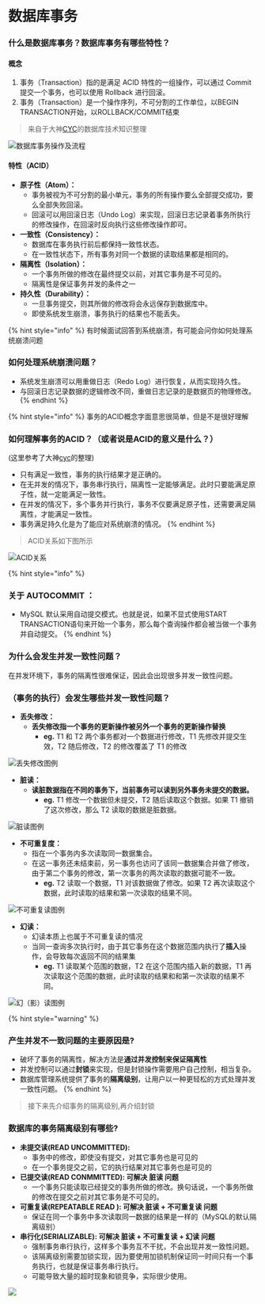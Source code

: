 # 数据库事务

### 什么是数据库事务？数据库事务有哪些特性？

#### 概念

1. 事务（Transaction）指的是满足 ACID 特性的一组操作，可以通过 Commit 提交一个事务，也可以使用 Rollback 进行回滚。
2. 事务（Transaction）是一个操作序列，不可分割的工作单位，以BEGIN TRANSACTION开始，以ROLLBACK/COMMIT结束

> 来自于大神[CYC](https://github.com/CyC2018/CS-Notes/blob/master/notes/%E6%95%B0%E6%8D%AE%E5%BA%93%E7%B3%BB%E7%BB%9F%E5%8E%9F%E7%90%86.md)的数据库技术知识整理

![&#x6570;&#x636E;&#x5E93;&#x4E8B;&#x52A1;&#x64CD;&#x4F5C;&#x53CA;&#x6D41;&#x7A0B;](../../../.gitbook/assets/02dd2378a788d99e1d089a5688d5ed1.png)

#### 特性（ACID）

* **原子性（Atom）：**
  * 事务被视为不可分割的最小单元，事务的所有操作要么全部提交成功，要么全部失败回滚。
  * 回滚可以用回滚日志（Undo Log）来实现，回滚日志记录着事务所执行的修改操作，在回滚时反向执行这些修改操作即可。
* **一致性（Consistency）：**
  * 数据库在事务执行前后都保持一致性状态。
  * 在一致性状态下，所有事务对同一个数据的读取结果都是相同的。
* **隔离性（Isolation）：**
  * 一个事务所做的修改在最终提交以前，对其它事务是不可见的。
  * 隔离性是保证事务并发的条件之一
* **持久性（Durability）：**
  * 一旦事务提交，则其所做的修改将会永远保存到数据库中。
  * 即使系统发生崩溃，事务执行的结果也不能丢失。

{% hint style="info" %}
有时候面试回答到系统崩溃，有可能会问你如何处理系统崩溃问题

### 如何处理系统崩溃问题？

* 系统发生崩溃可以用重做日志（Redo Log）进行恢复，从而实现持久性。
* 与回滚日志记录数据的逻辑修改不同，重做日志记录的是数据页的物理修改。
{% endhint %}

{% hint style="info" %}
事务的ACID概念字面意思很简单，但是不是很好理解

### 如何理解事务的ACID？（或者说是ACID的意义是什么？）

\(这里参考了大神[cyc](https://github.com/CyC2018/CS-Notes/blob/master/notes/%E6%95%B0%E6%8D%AE%E5%BA%93%E7%B3%BB%E7%BB%9F%E5%8E%9F%E7%90%86.md)的整理\)

* 只有满足一致性，事务的执行结果才是正确的。
* 在无并发的情况下，事务串行执行，隔离性一定能够满足。此时只要能满足原子性，就一定能满足一致性。
* 在并发的情况下，多个事务并行执行，事务不仅要满足原子性，还需要满足隔离性，才能满足一致性。
* 事务满足持久化是为了能应对系统崩溃的情况。
{% endhint %}

> ACID关系如下图所示

![ACID&#x5173;&#x7CFB;](../../../.gitbook/assets/1518eb39aced60ed55bdb4262a32322.png)

{% hint style="info" %}
### 关于 AUTOCOMMIT ：

* MySQL 默认采用自动提交模式。也就是说，如果不显式使用START TRANSACTION语句来开始一个事务，那么每个查询操作都会被当做一个事务并自动提交。
{% endhint %}

### 为什么会发生并发一致性问题？

在并发环境下，事务的隔离性很难保证，因此会出现很多并发一致性问题。

### （事务的执行）会发生哪些并发一致性问题？

* **丢失修改：**
  * **丢失修改指一个事务的更新操作被另外一个事务的更新操作替换**
    * **eg.** T1 和 T2 两个事务都对一个数据进行修改，T1 先修改并提交生效，T2 随后修改，T2 的修改覆盖了 T1 的修改

![&#x4E22;&#x5931;&#x4FEE;&#x6539;&#x56FE;&#x4F8B;](../../../.gitbook/assets/bc7e3f4130968167914078de7f2a2bc.png)

* **脏读：**
  * **读脏数据指在不同的事务下，当前事务可以读到另外事务未提交的数据。**
    * **eg.** T1 修改一个数据但未提交，T2 随后读取这个数据。如果 T1 撤销了这次修改，那么 T2 读取的数据是脏数据。

![&#x810F;&#x8BFB;&#x56FE;&#x4F8B;](../../../.gitbook/assets/2f727154f26587b19d7669067d9696c.png)

* **不可重复度：**
  * 指在一个事务内多次读取同一数据集合。
  * 在这一事务还未结束前，另一事务也访问了该同一数据集合并做了修改，由于第二个事务的修改，第一次事务的两次读取的数据可能不一致。
    * **eg.** T2 读取一个数据，T1 对该数据做了修改。如果 T2 再次读取这个数据，此时读取的结果和第一次读取的结果不同。

![&#x4E0D;&#x53EF;&#x91CD;&#x590D;&#x8BFB;&#x56FE;&#x4F8B;](../../../.gitbook/assets/f6543fa4c2a62eee9c816e0cbe9af38.png)

* **幻读：**
  * 幻读本质上也属于不可重复读的情况
  * 当同一查询多次执行时，由于其它事务在这个数据范围内执行了**插入**操作，会导致每次返回不同的结果集
    * **eg.** T1 读取某个范围的数据，T2 在这个范围内插入新的数据，T1 再次读取这个范围的数据，此时读取的结果和和第一次读取的结果不同。

![&#x5E7B;&#xFF08;&#x5F71;&#xFF09;&#x8BFB;&#x56FE;&#x4F8B;](../../../.gitbook/assets/0db4627ede4e5bed9d2567e02670db0.png)

{% hint style="warning" %}
### 产生并发不一致问题的主要原因是?

* 破坏了事务的隔离性，解决方法是**通过并发控制来保证隔离性**
* 并发控制可以通过**封锁**来实现，但是封锁操作需要用户自己控制，相当复杂。
* 数据库管理系统提供了事务的**隔离级别**，让用户以一种更轻松的方式处理并发一致性问题。
{% endhint %}

> 接下来先介绍事务的隔离级别,再介绍封锁

### 数据库的事务隔离级别有哪些?

* **未提交读\(READ UNCOMMITTED\):**
  * 事务中的修改，即使没有提交，对其它事务也是可见的
  * 在一个事务提交之前，它的执行结果对其它事务也是可见的
* **已提交读\(READ CONMMITTED\): 可解决** **脏读 问题**
  * 一个事务只能读取已经提交的事务所做的修改。换句话说，一个事务所做的修改在提交之前对其它事务是不可见的。
* **可重复读\(REPEATABLE READ \):  可解决  脏读 + 不可重复读 问题**
  * 保证在同一个事务中多次读取同一数据的结果是一样的（MySQL的默认隔离级别）
* **串行化\(SERIALIZABLE\):  可解决  脏读 + 不可重复读 + 幻读 问题**
  * 强制事务串行执行，这样多个事务互不干扰，不会出现并发一致性问题。
  * 该隔离级别需要加锁实现，因为要使用加锁机制保证同一时间只有一个事务执行，也就是保证事务串行执行。
  * 可能导致大量的超时现象和锁竞争，实际很少使用。

![](../../../.gitbook/assets/a244ecafdb047d5bd108d2d808cb890.png)

